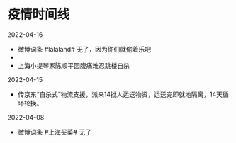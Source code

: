 # 疫情时间线

2022-04-16

* 微博词条 #lalaland# 无了，因为你们就偷着乐吧
* 
* 上海小提琴家陈顺平因腹痛难忍跳楼自杀


2022-04-15

* 传京东“自杀式”物流支援，派来14批人运送物资，运送完即就地隔离，14天循环轮换。

2022-04-08

* 微博词条 #上海买菜# 无了
